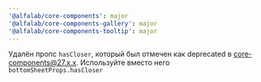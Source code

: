 ```yaml
---
'@alfalab/core-components': major
'@alfalab/core-components-gallery': major
'@alfalab/core-components-tooltip': major
---
```


Удалён пропс `hasCloser`, который был отмечен как deprecated в core-components@27.x.x. Используйте вместо него `bottomSheetProps.hasCloser`
